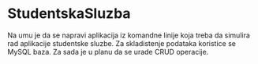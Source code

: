 # StudentskaSluzba
Na umu je da se napravi aplikacija iz komandne linije koja treba da simulira rad aplikacije
studentske sluzbe. Za skladistenje podataka koristice se MySQL baza. Za sada je u planu
da se urade CRUD operacije.
